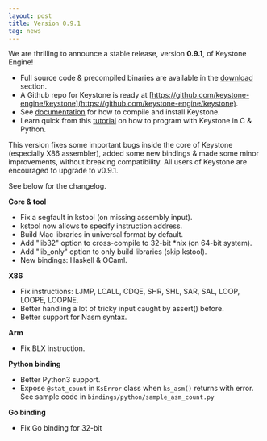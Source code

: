 ```yaml
---
layout: post
title: Version 0.9.1
tag: news
---
```


We are thrilling to announce a stable release, version **0.9.1**, of Keystone Engine!

- Full source code & precompiled binaries are available in the [download](/download/) section.
- A Github repo for Keystone is ready at [https://github.com/keystone-engine/keystone](https://github.com/keystone-engine/keystone).
- See [documentation](/docs/) for how to compile and install Keystone.
- Learn quick from this [tutorial](http://www.keystone-engine.org/docs/tutorial.html) on how to program with Keystone in C & Python.

This version fixes some important bugs inside the core of Keystone (especially X86 assembler), added some new bindings & made some minor improvements, without breaking compatibility. All users of Keystone are encouraged to upgrade to v0.9.1.

See below for the changelog.

**Core & tool**

- Fix a segfault in kstool (on missing assembly input).
- kstool now allows to specify instruction address.
- Build Mac libraries in universal format by default.
- Add "lib32" option to cross-compile to 32-bit *nix (on 64-bit system).
- Add "lib_only" option to only build libraries (skip kstool).
- New bindings: Haskell & OCaml.

**X86**

- Fix instructions: LJMP, LCALL, CDQE, SHR, SHL, SAR, SAL, LOOP, LOOPE, LOOPNE.
- Better handling a lot of tricky input caught by assert() before.
- Better support for Nasm syntax.

**Arm**

- Fix BLX instruction.

**Python binding**

- Better Python3 support.
- Expose `@stat_count` in `KsError` class when `ks_asm()` returns with error.
  See sample code in `bindings/python/sample_asm_count.py`

**Go binding**

- Fix Go binding for 32-bit

